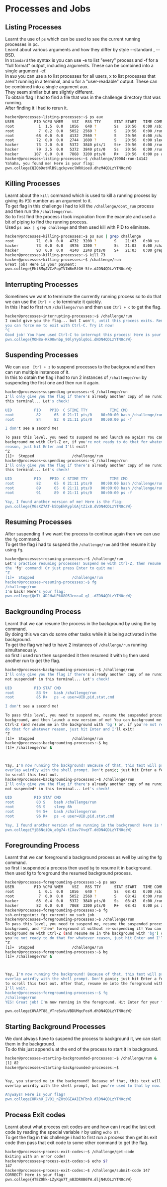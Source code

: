 # Processes and Jobs
## Listing Processes
Learnt the use of `ps` which can be used to see the current running processes in pc.<br>
Learnt about various arguments and how they differ by style --standard , --BSD.<br>
In `Standard` the syntax is you can use -e to list "every" process and -f for a "full format" output, including arguments. These can be combined into a single argument -ef.<br>
In `BSD` you can use a to list processes for all users, x to list processes that aren't running in a terminal, and u for a "user-readable" output. These can be combined into a single argument aux.<br>
They seem similar but are slightly different.<br>
To obtain flag I had to find a file that was in the challenge directory that was running.<br>
After finding it i had to rerun it.<br>
```bash
hacker@processes~listing-processes:~$ ps aux
USER         PID %CPU %MEM    VSZ   RSS TTY      STAT START   TIME COMMAND
root           1  1.5  0.0   1056   640 ?        Ss   20:56   0:00 /sbin/docker-init -- /nix/var/nix/profiles/defa
root           7  0.2  0.0   5052  2560 ?        S    20:56   0:00 /run/dojo/bin/sleep 6h
root          68  0.0  0.0   4132  2560 ?        S    20:56   0:00 /challenge/19084-run-14142
root          72  0.0  0.0   2744  1600 ?        S    20:56   0:00 sleep 6h
hacker        73  2.0  0.0   5372  3840 pts/1    Ss+  20:56   0:00 /run/dojo/bin/ssh-entrypoint
hacker        79  2.5  0.0   5372  3840 pts/0    Ss   20:56   0:00 /run/dojo/bin/ssh-entrypoint
hacker       107  0.0  0.0   7868  3200 pts/0    R+   20:56   0:00 ps aux
hacker@processes~listing-processes:~$ /challenge/19084-run-14142
Yahaha, you found me! Here is your flag:
pwn.college{QIQbDotNlB9LqckpveclWRXioeU.dhzM4QDLzYTN0czW}
```
## Killing Processes
Learnt about the `kill` command which is used to kill a running process by giving its `PID` number as an argument to it.<br>
To get flag in this challenge i had to kill the `/challenge/dont_run` process and then run the `/challenge/run`.<br>
So to first find the process i took inspiration from the example and used a bit of piping to find the running process.<br>
Used `ps aux | grep challenge` and then used kill with PID to eliminate.<br>
```bash
hacker@processes~killing-processes:~$ ps aux | grep challenge
root          71  0.0  0.0   4732  3200 ?        S    21:03   0:00 su -c /challenge/.launcher hacker
hacker        73  0.0  0.0   4976  3200 ?        Ss   21:03   0:00 /challenge/dont_run
hacker        93  0.0  0.0   4140  2240 pts/0    S+   21:03   0:00 grep --color=auto challenge
hacker@processes~killing-processes:~$ kill 73
hacker@processes~killing-processes:~$ /challenge/run
Great job! Here is your payment:
pwn.college{Eht8MqAVCzFopTV1W6nRfGH-5fe.dJDN4QDLzYTN0czW}
```
## Interrupting Processes
Sometimes we want to terminate the currently running process so to do that we can use the `Ctrl + c` to terminate it quickly.<br>
In this i had to first run `/challenge/run` and then use `Ctrl + c` to get the flag.<br>
```bash
hacker@processes~interrupting-processes:~$ /challenge/run
I could give you the flag... but I won't, until this process exits. Remember,
you can force me to exit with Ctrl-C. Try it now!
^C
Good job! You have used Ctrl-C to interrupt this process! Here is your flag:
pwn.college{MOH8o-Kk90wnbp_90lyYyGlq0oi.dNDN4QDLzYTN0czW}
```
## Suspending Processes
We can use ` Ctrl + z` to suspend processes to the background and then can run multiple instances of it.<br>
In this to obtain the flag i had to run 2 instances of `/challenge/run` by suspending the first one and then run it again.<br>
```bash
hacker@processes~suspending-processes:~$ /challenge/run
I'll only give you the flag if there's already another copy of me running in
this terminal... Let's check!

UID          PID    PPID  C STIME TTY          TIME CMD
root          82      65  0 21:11 pts/0    00:00:00 bash /challenge/run
root          84      82  0 21:11 pts/0    00:00:00 ps -f

I don't see a second me!

To pass this level, you need to suspend me and launch me again! You can
background me with Ctrl-Z or, if you're not ready to do that for whatever
reason, just hit Enter and I'll exit!
^Z
[1]+  Stopped                 /challenge/run
hacker@processes~suspending-processes:~$ /challenge/run
I'll only give you the flag if there's already another copy of me running in
this terminal... Let's check!

UID          PID    PPID  C STIME TTY          TIME CMD
root          82      65  0 21:11 pts/0    00:00:00 bash /challenge/run
root          89      65  0 21:11 pts/0    00:00:00 bash /challenge/run
root          91      89  0 21:11 pts/0    00:00:00 ps -f

Yay, I found another version of me! Here is the flag:
pwn.college{MGsXZ7AT-k5DpEkRyplGAjtZixB.dVDN4QDLzYTN0czW}
```
## Resuming Processes
After suspending if we want the process to continue again then we can use the `fg` command.<br>
To get the flag i had to suspend the `/challenge/run` and then resume it by using `fg`.<br>
```bash
hacker@processes~resuming-processes:~$ /challenge/run
Let's practice resuming processes! Suspend me with Ctrl-Z, then resume me with
the 'fg' command! Or just press Enter to quit me!
^Z
[1]+  Stopped                 /challenge/run
hacker@processes~resuming-processes:~$ fg
/challenge/run
I'm back! Here's your flag:
pwn.college{QnTi_4DJHwUPkU8O5JcncaG_q1_.dZDN4QDLzYTN0czW}
```
## Backgrounding Process
Learnt that we can resume the process in the background by using the `bg` command.<br>
By doing this we can do some other tasks while it is being activated in the background.<br>
To get the flag we had to have 2 instances of `/challenge/run` running simultaneously.<br>
so first i used run then suspended it then resumed it with `bg` then used another run to get the flag.<br>
```bash
hacker@processes~backgrounding-processes:~$ /challenge/run
I'll only give you the flag if there's already another copy of me running *and
not suspended* in this terminal... Let's check!

UID          PID STAT CMD
root          83 S+   bash /challenge/run
root          85 R+   ps -o user=UID,pid,stat,cmd

I don't see a second me!

To pass this level, you need to suspend me, resume the suspended process in the
background, and then launch a new version of me! You can background me with
Ctrl-Z (and resume me in the background with 'bg') or, if you're not ready to
do that for whatever reason, just hit Enter and I'll exit!
^Z
[1]+  Stopped                 /challenge/run
hacker@processes~backgrounding-processes:~$ bg
[1]+ /challenge/run &



Yay, I'm now running the background! Because of that, this text will probably
overlap weirdly with the shell prompt. Don't panic; just hit Enter a few times
to scroll this text out.
hacker@processes~backgrounding-processes:~$ /challenge/run
I'll only give you the flag if there's already another copy of me running *and
not suspended* in this terminal... Let's check!

UID          PID STAT CMD
root          83 S    bash /challenge/run
root          93 S    sleep 6h
root          94 S+   bash /challenge/run
root          96 R+   ps -o user=UID,pid,stat,cmd

Yay, I found another version of me running in the background! Here is the flag:
pwn.college{YjB6NciQA_a0g74-tIXav7VvqYT.ddDN4QDLzYTN0czW}
```
## Foregrounding Process
Learnt that we can foreground a background process as well by using the fg command.<br>
so first i suspended a process then used `bg` to resume it in background.<br>
then used fg to foreground the resumed background process.<br>
```bash
hacker@processes~foregrounding-processes:~$ ps aux
USER         PID %CPU %MEM    VSZ   RSS TTY      STAT START   TIME COMMAND
root           1  0.1  0.0   1056   640 ?        Ss   08:42   0:00 /sbin/docker-
root           7  0.0  0.0   5052  2560 ?        S    08:42   0:00 /run/dojo/bin
hacker        65  0.4  0.0   5372  3840 pts/0    Ss   08:43   0:00 /run/dojo/bin
hacker        82  0.0  0.0   7868  3200 pts/0    R+   08:43   0:00 ps aux
hacker@processes~foregrounding-processes:~$ fg
ssh-entrypoint: fg: current: no such job
hacker@processes~foregrounding-processes:~$ /challenge/run
To pass this level, you need to suspend me, resume the suspended process in the
background, and *then* foreground it without re-suspending it! You can
background me with Ctrl-Z (and resume me in the background with 'bg') or, if
you're not ready to do that for whatever reason, just hit Enter and I'll exit!
^Z
[1]+  Stopped                 /challenge/run
hacker@processes~foregrounding-processes:~$ bg
[1]+ /challenge/run &



Yay, I'm now running the background! Because of that, this text will probably
overlap weirdly with the shell prompt. Don't panic; just hit Enter a few times
to scroll this text out. After that, resume me into the foreground with 'fg';
I'll wait.
hacker@processes~foregrounding-processes:~$ fg
/challenge/run
YES! Great job! I'm now running in the foreground. Hit Enter for your flag!

pwn.college{0VAPT88_VTreSxVuVBDUMqcFosM.dhDN4QDLzYTN0czW}
```
## Starting Background Processes
We dont always have to suspend the process to background it, we can start them in the background.<br>
To do this just append `&` at the end of the process to start it in background.<br>
```bash
hacker@processes~starting-backgrounded-processes:~$ /challenge/run &
[1] 82
hacker@processes~starting-backgrounded-processes:~$


Yay, you started me in the background! Because of that, this text will probably
overlap weirdly with the shell prompt, but you're used to that by now...

Anyways! Here is your flag!
pwn.college{URkhU_2V91_nZHtOGEAAIEhFbnB.dlDN4QDLzYTN0czW}
```
## Process Exit codes
Learnt about what process exit codes are and how can i read the last exit code by reading the special variable `?` by using `echo $?`.<br>
To get the flag in this challenge i had to first run a process then get its exit code then pass that exit code to some other command to get the flag.<br>
```bash
hacker@processes~process-exit-codes:~$ /challenge/get-code
Exiting with an error code!
hacker@processes~process-exit-codes:~$ echo $?
147
hacker@processes~process-exit-codes:~$ /challenge/submit-code 147
CORRECT! Here is your flag:
pwn.college{4TEZ0hk-LZyKqn7T_mBZDR8B6TW.dljN4UDLzYTN0czW}
```
